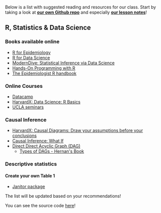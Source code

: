 Below is a list with suggested reading and resources for our class. 
Start by taking a look at **[our own Github repo](<https://github.com/transatlantic-comppsych/teaching_Athens>)** and especially **[our lesson notes](<https://github.com/transatlantic-comppsych/teaching_Athens/blob/main/athens_teaching_code.Rmd>)**!
## R, Statistics & Data Science
### Books available online
- [R for Epidemiology](<https://www.r4epi.com/>)
- [R for Data Science](<https://r4ds.hadley.nz/>)
- [ModernDive: Statistical Inference via Data Science](<https://moderndive.com/index.html>)
- [Hands-On Programming with R](<https://rstudio-education.github.io/hopr/>)
- [The Epidemiologist R handbook](<https://epirhandbook.com/en>)
### Online Courses
- [Datacamp](<https://www.datacamp.com/>)
- [HarvardX: Data Science: R Basics](<https://www.edx.org/learn/r-programming/harvard-university-data-science-r-basics>)
- [UCLA seminars](<https://discord.com/channels/1193942491943145493/1222583086622052453/1222654932604157962>)
### Causal Inference
- [HarvardX: Causal Diagrams: Draw your assumptions before your conclusions](<https://www.edx.org/learn/data-analysis/harvard-university-causal-diagrams-draw-your-assumptions-before-your-conclusions>)
- [Causal Inference: What If](<https://www.hsph.harvard.edu/miguel-hernan/causal-inference-book/>)
- [Direct Direct Acyclic Graph (DAG)](<https://www.r4epi.com/introduction-to-directed-acyclic-graphs>)
  - [Types of DAGs - Hernan's Book](<https://sgfin.github.io/2019/06/19/Causal-Inference-Book-All-DAGs/>)

### Descriptive statistics

#### Create your own Table 1
- [Janitor package](<https://epirhandbook.com/en/descriptive-tables.html#tbl_janitor>)


The list will be updated based on your recommendations!

You can see the source code [here](<https://github.com/LabAsim/discord_bot>)!